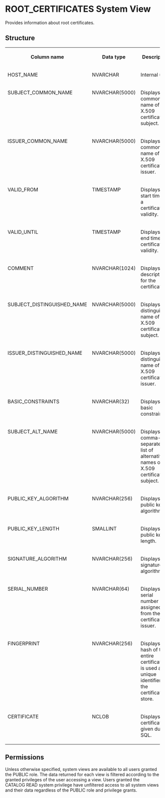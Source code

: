 <!-- loio087f2a01433e4ccca3f707fd9e177f2d -->

# ROOT\_CERTIFICATES System View

Provides information about root certificates.



<a name="loio087f2a01433e4ccca3f707fd9e177f2d__section_iy4_5nw_njb"/>

## Structure


<table>
<tr>
<th valign="top">

Column name

</th>
<th valign="top">

Data type

</th>
<th valign="top">

Description

</th>
</tr>
<tr>
<td valign="top">

HOST\_NAME

</td>
<td valign="top">

NVARCHAR

</td>
<td valign="top">

Internal use.

</td>
</tr>
<tr>
<td valign="top">

SUBJECT\_COMMON\_NAME

</td>
<td valign="top">

NVARCHAR\(5000\)

</td>
<td valign="top">

Displays the common name of the X.509 certificate subject.

</td>
</tr>
<tr>
<td valign="top">

ISSUER\_COMMON\_NAME

</td>
<td valign="top">

NVARCHAR\(5000\)

</td>
<td valign="top">

Displays the common name of the X.509 certificate issuer.

</td>
</tr>
<tr>
<td valign="top">

VALID\_FROM

</td>
<td valign="top">

TIMESTAMP

</td>
<td valign="top">

Displays the start time of a certificate's validity.

</td>
</tr>
<tr>
<td valign="top">

VALID\_UNTIL

</td>
<td valign="top">

TIMESTAMP

</td>
<td valign="top">

Displays the end time of a certificate's validity.

</td>
</tr>
<tr>
<td valign="top">

COMMENT

</td>
<td valign="top">

NVARCHAR\(1024\)

</td>
<td valign="top">

Displays the description for the certificate.

</td>
</tr>
<tr>
<td valign="top">

SUBJECT\_DISTINGUISHED\_NAME

</td>
<td valign="top">

NVARCHAR\(5000\)

</td>
<td valign="top">

Displays the distinguished name of the X.509 certificate subject.

</td>
</tr>
<tr>
<td valign="top">

ISSUER\_DISTINGUISHED\_NAME

</td>
<td valign="top">

NVARCHAR\(5000\)

</td>
<td valign="top">

Displays the distinguished name of the X.509 certificate issuer.

</td>
</tr>
<tr>
<td valign="top">

BASIC\_CONSTRAINTS

</td>
<td valign="top">

NVARCHAR\(32\)

</td>
<td valign="top">

Displays the basic constraints.

</td>
</tr>
<tr>
<td valign="top">

SUBJECT\_ALT\_NAME

</td>
<td valign="top">

NVARCHAR\(5000\)

</td>
<td valign="top">

Displays the comma-separated list of alternative names of the X.509 certificate subject.

</td>
</tr>
<tr>
<td valign="top">

PUBLIC\_KEY\_ALGORITHM

</td>
<td valign="top">

NVARCHAR\(256\)

</td>
<td valign="top">

Displays the public key algorithm.

</td>
</tr>
<tr>
<td valign="top">

PUBLIC\_KEY\_LENGTH

</td>
<td valign="top">

SMALLINT

</td>
<td valign="top">

Displays the public key length.

</td>
</tr>
<tr>
<td valign="top">

SIGNATURE\_ALGORITHM

</td>
<td valign="top">

NVARCHAR\(256\)

</td>
<td valign="top">

Displays the signature algorithm.

</td>
</tr>
<tr>
<td valign="top">

SERIAL\_NUMBER

</td>
<td valign="top">

NVARCHAR\(64\)

</td>
<td valign="top">

Displays the serial number as assigned from the certificate issuer.

</td>
</tr>
<tr>
<td valign="top">

FINGERPRINT

</td>
<td valign="top">

NVARCHAR\(256\)

</td>
<td valign="top">

Displays the hash of the entire certificate. It is used as a unique identifier in the certificate store.

</td>
</tr>
<tr>
<td valign="top">

CERTIFICATE

</td>
<td valign="top">

NCLOB

</td>
<td valign="top">

Displays the certificate as given during SQL.

</td>
</tr>
</table>



<a name="loio087f2a01433e4ccca3f707fd9e177f2d__section_wjj_kbp_dzb"/>

## Permissions

Unless otherwise specified, system views are available to all users granted the PUBLIC role. The data returned for each view is filtered according to the granted privileges of the user accessing a view. Users granted the CATALOG READ system privilege have unfiltered access to all system views and their data regardless of the PUBLIC role and privilege grants.

